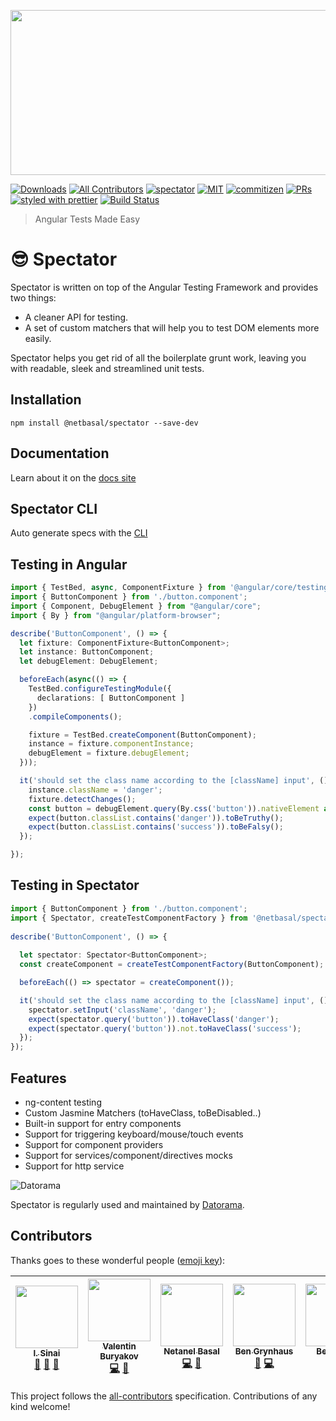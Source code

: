<p align="center">
 <img width="640" height="264" src="https://preview.ibb.co/ef2RUn/01_righteous_clear.png">
</p>

[![Downloads](https://img.shields.io/npm/dt/@netbasal/spectator.svg?style=flat-square)]()
[![All Contributors](https://img.shields.io/badge/all_contributors-7-orange.svg?style=flat-square)](#contributors)
[![spectator](https://img.shields.io/badge/tested%20with-spectator-2196F3.svg?style=flat-square)]()
[![MIT](https://img.shields.io/packagist/l/doctrine/orm.svg?style=flat-square)]()
[![commitizen](https://img.shields.io/badge/commitizen-friendly-brightgreen.svg?style=flat-square)]()
[![PRs](https://img.shields.io/badge/PRs-welcome-brightgreen.svg?style=flat-square)]()
[![styled with prettier](https://img.shields.io/badge/styled_with-prettier-ff69b4.svg?style=flat-square)](https://github.com/prettier/prettier)
[![Build Status](https://semaphoreci.com/api/v1/netanel7799/spectator/branches/master/badge.svg)](https://semaphoreci.com/netanel7799/spectator)

> Angular Tests Made Easy

# 😎 Spectator
Spectator is written on top of the Angular Testing Framework and provides two things:

- A cleaner API for testing.
- A set of custom matchers that will help you to test DOM elements more easily.

Spectator helps you get rid of all the boilerplate grunt work, leaving you with readable, sleek and streamlined unit tests.

## Installation

`npm install @netbasal/spectator --save-dev`

## Documentation
Learn about it on the [docs site](https://netbasal.gitbook.io/spectator/)

## Spectator CLI
Auto generate specs with the [CLI](https://github.com/NetanelBasal/spectator-cli)

## Testing in Angular
```ts
import { TestBed, async, ComponentFixture } from '@angular/core/testing';
import { ButtonComponent } from './button.component';
import { Component, DebugElement } from "@angular/core";
import { By } from "@angular/platform-browser";

describe('ButtonComponent', () => {
  let fixture: ComponentFixture<ButtonComponent>;
  let instance: ButtonComponent;
  let debugElement: DebugElement;

  beforeEach(async(() => {
    TestBed.configureTestingModule({
      declarations: [ ButtonComponent ]
    })
    .compileComponents();

    fixture = TestBed.createComponent(ButtonComponent);
    instance = fixture.componentInstance;
    debugElement = fixture.debugElement;
  }));

  it('should set the class name according to the [className] input', () => {
    instance.className = 'danger';
    fixture.detectChanges();
    const button = debugElement.query(By.css('button')).nativeElement as HTMLButtonElement;
    expect(button.classList.contains('danger')).toBeTruthy();
    expect(button.classList.contains('success')).toBeFalsy();
  });

});
```

## Testing in Spectator
```ts
import { ButtonComponent } from './button.component';
import { Spectator, createTestComponentFactory } from '@netbasal/spectator';
​
describe('ButtonComponent', () => {
​
  let spectator: Spectator<ButtonComponent>;
  const createComponent = createTestComponentFactory(ButtonComponent);

  beforeEach(() => spectator = createComponent());

  it('should set the class name according to the [className] input', () => {
    spectator.setInput('className', 'danger');
    expect(spectator.query('button')).toHaveClass('danger');
    expect(spectator.query('button')).not.toHaveClass('success');
  });
});
```

## Features
- ng-content testing
- Custom Jasmine Matchers (toHaveClass, toBeDisabled..)
- Built-in support for entry components
- Support for triggering keyboard/mouse/touch events
- Support for component providers
- Support for services/component/directives mocks
- Support for http service

![Datorama](https://image.ibb.co/i6AC17/dt_logo_black.png "Datorama")

Spectator is regularly used and maintained by [Datorama](https://datorama.com/).

## Contributors

Thanks goes to these wonderful people ([emoji key](https://github.com/kentcdodds/all-contributors#emoji-key)):

<!-- ALL-CONTRIBUTORS-LIST:START - Do not remove or modify this section -->
<!-- prettier-ignore -->
| [<img src="https://avatars3.githubusercontent.com/u/638818?v=4" width="100px;"/><br /><sub><b>I. Sinai</b></sub>](https://github.com/theblushingcrow)<br />[📖](https://github.com/NetanelBasal/spectator/commits?author=theblushingcrow "Documentation") [👀](#review-theblushingcrow "Reviewed Pull Requests") [🎨](#design-theblushingcrow "Design") | [<img src="https://avatars3.githubusercontent.com/u/18645670?v=4" width="100px;"/><br /><sub><b>Valentin Buryakov</b></sub>](https://github.com/valburyakov)<br />[💻](https://github.com/NetanelBasal/spectator/commits?author=valburyakov "Code") [🤔](#ideas-valburyakov "Ideas, Planning, & Feedback") | [<img src="https://avatars1.githubusercontent.com/u/6745730?v=4" width="100px;"/><br /><sub><b>Netanel Basal</b></sub>](https://www.netbasal.com)<br />[💻](https://github.com/NetanelBasal/spectator/commits?author=NetanelBasal "Code") [🔧](#tool-NetanelBasal "Tools") | [<img src="https://avatars1.githubusercontent.com/u/260431?v=4" width="100px;"/><br /><sub><b>Ben Grynhaus</b></sub>](https://github.com/bengry)<br />[🐛](https://github.com/NetanelBasal/spectator/issues?q=author%3Abengry "Bug reports") [💻](https://github.com/NetanelBasal/spectator/commits?author=bengry "Code") | [<img src="https://avatars1.githubusercontent.com/u/4996462?v=4" width="100px;"/><br /><sub><b>Ben Elliott</b></sub>](http://benjaminelliott.co.uk)<br />[💻](https://github.com/NetanelBasal/spectator/commits?author=benelliott "Code") | [<img src="https://avatars2.githubusercontent.com/u/681176?v=4" width="100px;"/><br /><sub><b>Martin Nuc</b></sub>](http://www.nuc.cz)<br />[💻](https://github.com/NetanelBasal/spectator/commits?author=MartinNuc "Code") | [<img src="https://avatars2.githubusercontent.com/u/2102973?v=4" width="100px;"/><br /><sub><b>Dirk Luijk</b></sub>](https://github.com/dirkluijk)<br />[💻](https://github.com/NetanelBasal/spectator/commits?author=dirkluijk "Code") |
| :---: | :---: | :---: | :---: | :---: | :---: | :---: |
<!-- ALL-CONTRIBUTORS-LIST:END -->

This project follows the [all-contributors](https://github.com/kentcdodds/all-contributors) specification. Contributions of any kind welcome!
